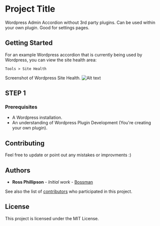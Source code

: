 # Project Title

Wordpress Admin Accordion without 3rd party plugins. Can be used within your own plugin. Good for settings pages.

## Getting Started

For an example Wordpress accordion that is currently being used by Wordpress, you can view the site health area:

```
Tools > Site Health
```
Screenshot of Wordpress Site Health.
![Alt text](/relative/path/to/img.jpg?raw=true "Optional Title")

## STEP 1

### Prerequisites

* A Wordpress installation.
* An understanding of Wordpress Plugin Development (You're creating your own plugin).

## Contributing

Feel free to update or point out any mistakes or improvments :)

## Authors

* **Ross Phillipson** - *Initial work* - [Bossman](https://github.com/Bossman1337)

See also the list of [contributors](https://github.com/Bossman1337/Wordpress-Admin-Accordion-No-Plugins/contributors) who participated in this project.

## License

This project is licensed under the MIT License.